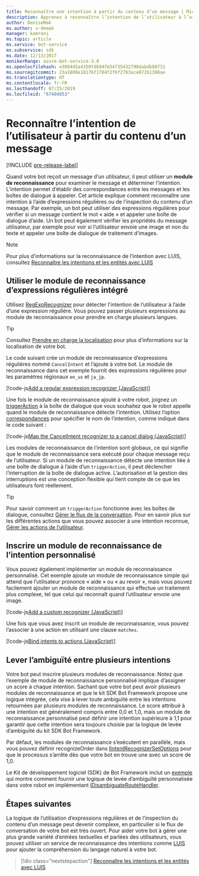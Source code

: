 ```yaml
---
title: Reconnaître une intention à partir du contenu d’un message | Microsoft Docs
description: Apprenez à reconnaître l’intention de l’utilisateur à l’aide des expressions régulières ou de la vérification du contenu du message.
author: DeniseMak
ms.author: v-demak
manager: kamrani
ms.topic: article
ms.service: bot-service
ms.subservice: sdk
ms.date: 12/13/2017
monikerRange: azure-bot-service-3.0
ms.openlocfilehash: e308445a43507db94fe54735432790dabdb88731
ms.sourcegitcommit: 23a1808e18176f1704f2f6f2763ace872b1388ae
ms.translationtype: HT
ms.contentlocale: fr-FR
ms.lasthandoff: 07/25/2019
ms.locfileid: "67404853"
---
```

# <a name="recognize-user-intent-from-message-content"></a>Reconnaître l’intention de l’utilisateur à partir du contenu d’un message

[!INCLUDE [pre-release-label](../includes/pre-release-label-v3.md)]

Quand votre bot reçoit un message d’un utilisateur, il peut utiliser un **module de reconnaissance** pour examiner le message et déterminer l’intention. L’intention permet d’établir des correspondances entre les messages et les boîtes de dialogue à appeler. Cet article explique comment reconnaître une intention à l’aide d’expressions régulières ou de l’inspection du contenu d’un message. Par exemple, un bot peut utiliser des expressions régulières pour vérifier si un message contient le mot « aide » et appeler une boîte de dialogue d’aide. Un bot peut également vérifier les propriétés du message utilisateur, par exemple pour voir si l’utilisateur envoie une image et non du texte et appeler une boîte de dialogue de traitement d’images. 

> [!NOTE]
> Pour plus d’informations sur la reconnaissance de l’intention avec LUIS, consultez [Reconnaître les intentions et les entités avec LUIS](bot-builder-nodejs-recognize-intent-luis.md) 


## <a name="use-the-built-in-regular-expression-recognizer"></a>Utiliser le module de reconnaissance d’expressions régulières intégré
Utilisez [RegExpRecognizer][RegExpRecognizer] pour détecter l’intention de l’utilisateur à l’aide d’une expression régulière. Vous pouvez passer plusieurs expressions au module de reconnaissance pour prendre en charge plusieurs langues. 

> [!TIP]
> Consultez [Prendre en charge la localisation](bot-builder-nodejs-localization.md) pour plus d’informations sur la localisation de votre bot.

Le code suivant crée un module de reconnaissance d’expressions régulières nommé `CancelIntent` et l’ajoute à votre bot. Le module de reconnaissance dans cet exemple fournit des expressions régulières pour les paramètres régionaux `en_us` et `ja_jp`. 

[!code-js[Add a regular expression recognizer (JavaScript)](../includes/code/node-regex-recognizer.js#addRegexRecognizer)]

Une fois le module de reconnaissance ajouté à votre robot, joignez un [triggerAction][triggerAction] à la boîte de dialogue que vous souhaitez que le robot appelle quand le module de reconnaissance détecte l’intention. Utilisez l’option [correspondances][matches] pour spécifier le nom de l’intention, comme indiqué dans le code suivant :

[!code-js[Map the CancelIntent recognizer to a cancel dialog (JavaScript)](../includes/code/node-regex-recognizer.js#bindCancelDialogToRegexRecognizer)]

Les modules de reconnaissance de l’intention sont globaux, ce qui signifie que le module de reconnaissance sera exécuté pour chaque message reçu de l’utilisateur. Si un module de reconnaissance détecte une intention liée à une boîte de dialogue à l’aide d’un `triggerAction`, il peut déclencher l’interruption de la boîte de dialogue active. L’autorisation et la gestion des interruptions est une conception flexible qui tient compte de ce que les utilisateurs font réellement.

> [!TIP] 
> Pour savoir comment un `triggerAction` fonctionne avec les boîtes de dialogue, consultez [Gérer le flux de la conversation](bot-builder-nodejs-manage-conversation-flow.md). Pour en savoir plus sur les différentes actions que vous pouvez associer à une intention reconnue, [Gérer les actions de l’utilisateur](bot-builder-nodejs-dialog-actions.md).

## <a name="register-a-custom-intent-recognizer"></a>Inscrire un module de reconnaissance de l’intention personnalisé
Vous pouvez également implémenter un module de reconnaissance personnalisé. Cet exemple ajoute un module de reconnaissance simple qui attend que l’utilisateur prononce « aide » ou « au revoir », mais vous pouvez facilement ajouter un module de reconnaissance qui effectue un traitement plus complexe, tel que celui qui reconnaît quand l’utilisateur envoie une image. 


[!code-js[Add a custom recognizer (JavaScript)](../includes/code/node-howto-recognize-intent.js#addCustomRecognizer)]

Une fois que vous avez inscrit un module de reconnaissance, vous pouvez l’associer à une action en utilisant une clause `matches`.

[!code-js[Bind intents to actions (JavaScript)](../includes/code/node-howto-recognize-intent.js#bindIntentsToActions)]

## <a name="disambiguate-between-multiple-intents"></a>Lever l’ambiguïté entre plusieurs intentions

Votre bot peut inscrire plusieurs modules de reconnaissance. Notez que l’exemple de module de reconnaissance personnalisé implique d’assigner un score à chaque intention. Sachant que votre bot peut avoir plusieurs modules de reconnaissance et que le kit SDK Bot Framework propose une logique intégrée, cela vise à lever toute ambiguïté entre les intentions retournées par plusieurs modules de reconnaissance. Le score attribué à une intention est généralement compris entre 0,0 et 1,0, mais un module de reconnaissance personnalisé peut définir une intention supérieure à 1,1 pour garantir que cette intention sera toujours choisie par la logique de levée d’ambiguïté du kit SDK Bot Framework. 

Par défaut, les modules de reconnaissance s’exécutent en parallèle, mais vous pouvez définir recognizeOrder dans [IIntentRecognizerSetOptions][IntentRecognizerSetOptions] pour que le processus s’arrête dès que votre bot en trouve une avec un score de 1,0.

Le Kit de développement logiciel (SDK) de Bot Framework inclut un [exemple][DisambiguationSample] qui montre comment fournir une logique de levée d’ambiguïté personnalisée dans votre robot en implémentant [IDisambiguateRouteHandler][IDisambiguateRouteHandler].

## <a name="next-steps"></a>Étapes suivantes
La logique de l’utilisation d’expressions régulières et de l’inspection du contenu d’un message peut devenir complexe, en particulier si le flux de conversation de votre bot est très ouvert. Pour aider votre bot à gérer une plus grande variété d’entrées textuelles et parlées des utilisateurs, vous pouvez utiliser un service de reconnaissance des intentions comme [LUIS][LUIS] pour ajouter la compréhension du langage naturel à votre bot.

> [!div class="nextstepaction"]
> [Reconnaître les intentions et les entités avec LUIS](bot-builder-nodejs-recognize-intent-luis.md)


[LUIS]: https://www.luis.ai/

[triggerAction]: https://docs.botframework.com/node/builder/chat-reference/classes/_botbuilder_d_.dialog.html#triggeraction

[matches]: https://docs.botframework.com/node/builder/chat-reference/interfaces/_botbuilder_d_.itriggeractionoptions.html#matches

[node-js-bot-how-to]: bot-builder-nodejs-recognize-intent-luis.md

[LUISAzureDocs]: /azure/cognitive-services/LUIS/Home

[IMessage]: http://docs.botframework.com/node/builder/chat-reference/interfaces/_botbuilder_d_.imessage

[IntentRecognizerSetOptions]: https://docs.botframework.com/node/builder/chat-reference/interfaces/_botbuilder_d_.iintentrecognizersetoptions.html

[LuisRecognizer]: https://docs.botframework.com/node/builder/chat-reference/classes/_botbuilder_d_.luisrecognizer

[LUISSample]: https://aka.ms/v3-js-luisSample

[LUISConcepts]: https://docs.botframework.com/node/builder/guides/understanding-natural-language/

[DisambiguationSample]: https://aka.ms/v3-js-onDisambiguateRoute

[IDisambiguateRouteHandler]: https://docs.botframework.com/node/builder/chat-reference/interfaces/_botbuilder_d_.idisambiguateroutehandler.html

[RegExpRecognizer]: https://docs.botframework.com/node/builder/chat-reference/classes/_botbuilder_d_.regexprecognizer.html

[AlarmBot]: https://aka.ms/v3-js-luisSample
